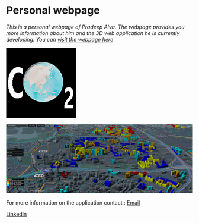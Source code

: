 # Personal webpage

*This is a personal webpage of Pradeep Alva. The webpage provides you more information about him and the 3D web application he is currently developing. You can [visit the webpage here](pradeepalva.github.io)*

![GHG application](icon.jpeg)

![Preview of the app](thumbnail.png)

For more information on the application contact : [Email](akipaa@nus.edu.sg)

[Linkedin](https://www.linkedin.com/in/pradeep-attavar-alva-77095012b/)